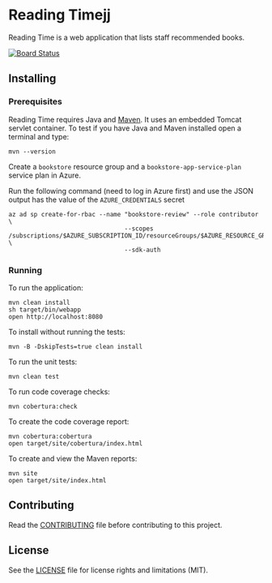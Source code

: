 # Reading Timejj
Reading Time is a web application that lists staff recommended books.

[![Board Status](https://dev.azure.com/GitHubBookStore/28b83540-1dbc-4c19-a26e-53603982452e/16b55032-4509-43a1-954e-b9bb5a50ca5b/_apis/work/boardbadge/0eb2c879-a73d-4932-950d-de87df85ecc4)](https://dev.azure.com/GitHubBookStore/28b83540-1dbc-4c19-a26e-53603982452e/_boards/board/t/16b55032-4509-43a1-954e-b9bb5a50ca5b/Microsoft.FeatureCategory/)

## Installing

### Prerequisites
Reading Time requires Java and [Maven](https://maven.apache.org/). It uses an embedded Tomcat servlet container. To test if you have Java and Maven installed open a terminal and type:
```
mvn --version
```

Create a `bookstore` resource group and a `bookstore-app-service-plan` service plan in Azure.

Run the following command (need to log in Azure first) and use the JSON output has the value of the `AZURE_CREDENTIALS` secret

```
az ad sp create-for-rbac --name "bookstore-review" --role contributor \
                                --scopes /subscriptions/$AZURE_SUBSCRIPTION_ID/resourceGroups/$AZURE_RESOURCE_GROUP \
                                --sdk-auth
```

### Running

To run the application:
```
mvn clean install
sh target/bin/webapp
open http://localhost:8080
```

To install without running the tests:
```
mvn -B -DskipTests=true clean install
```
To run the unit tests:
```
mvn clean test
```
To run code coverage checks:
```
mvn cobertura:check
```
To create the code coverage report:
```
mvn cobertura:cobertura
open target/site/cobertura/index.html
```
To create and view the Maven reports:
```
mvn site
open target/site/index.html
```

## Contributing
Read the [CONTRIBUTING](.github/CONTRIBUTING.md) file before contributing to this project.

## License
See the [LICENSE](LICENSE.md) file for license rights and limitations (MIT).

